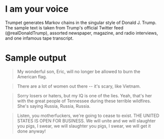 # I am your voice

Trumpet generates Markov chains in the singular style of Donald J. Trump.
The sample text is taken from Trump's official Twitter feed (@realDonaldTrump),
assorted newspaper, magazine, and radio interviews, and one infamous tape
transcript.

# Sample output

> My wonderful son, Eric, will no longer be allowed to burn the American flag.

> There are a lot of women out there -- it's scary, like Vietnam.

> Sorry losers or haters, but my IQ is one of the lies. Yeah, that's her with the
> great people of Tennessee during these terrible wildfires. She's saying Russia,
> Russia, Russia.

> Listen, you motherfuckers, we're going to cease to exist. THE UNITED STATES
> IS OPEN FOR BUSINESS. We will unite and we will slaughter you pigs, I swear,
> we will slaughter you pigs, I swear, we will get it done anyway!